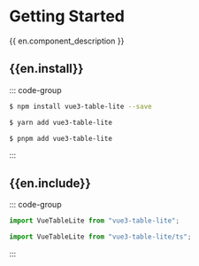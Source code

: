 <script setup>
import {en} from "/locales/en.js";
</script>

# Getting Started

{{ en.component_description }}

## {{en.install}}

::: code-group

```sh [npm]
$ npm install vue3-table-lite --save
```

```sh [yarn]
$ yarn add vue3-table-lite
```

```sh [pnpm]
$ pnpm add vue3-table-lite
```

:::

## {{en.include}}

::: code-group

```js [JavaScript]
import VueTableLite from "vue3-table-lite";
```

```ts [TypeScript]
import VueTableLite from "vue3-table-lite/ts";
```

:::
